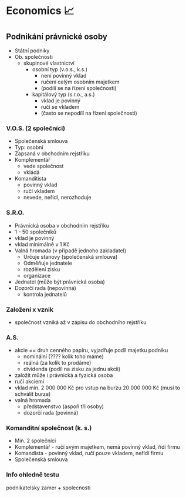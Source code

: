 # Economics 📈

## Podnikání právnické osoby
- Státní podniky
- Ob. společnosti
    - skupinové vlastnictví
        - osobní typ (v.o.s., k.s.)
            - není povinný vklad
            - ručení celým osobním majetkem
            - (podílí se na řízení společnosti)
        - kapitálový typ (s.r.o., a.s.)
            - vklad je povinný
            - ručí se vkladem
            - (často se nepodílí na řízení společnosti)
    
### V.O.S. (2 společníci)
- Společenská smlouva
- Typ: osobní
- Zapsaná v obchodním rejstříku
- Komplementář
    - vede společnost
    - vkládá
- Komanditista
    - povinný vklad
    - ručí vkladem
    - nevede, neřídí, nerozhoduje

### S.R.O.
- Právnická osoba v obchodním rejstříku
- 1 - 50 společníků
- vklad je povinný
- vklad minimálně v 1 Kč
- Valná hromada (v případě jednoho zakladatel)
    - Určuje stanovy (společenská smlouva)
    - Odměňuje jednatele
    - rozdělení zisku
    - organizace
- Jednatel (může být právnická osoba)
- Dozorčí rada (nepovinná)
    - kontrola jednatelů

### Založení x vznik
- společnost vzniká až v zápisu do obchodního rejstříku

### A.S.
- akcie == druh cenného papíru, vyjadřuje podíl majetku podniku
    - nominální (???? kolik toho máme)
    - reálná (za kolik to prodáme)
    - dividenda (podíl na zisku za jednu akcii)
- založit může i právnická a fyzická osoba
- ručí akciemi
- vklad min. 2 000 000 Kč pro vstup na burzu 20 000 000 Kč (musí to schválit burza)
- valná hromada
    - představenstvo (aspoň tři osoby)
    - dozorčí rada (povinná)

### Komanditní společnost (k. s.)

- Min. 2 společníci
- Komplementář - ručí svým majetkem, nemá povinný vklad, řídí firmu
- Komandista - povinný vklad, ručí pouze vkladem, neřídí firmu
- Společenská smlouva

### Info ohledně testu
podnikatelsky zamer + spolecnosti
